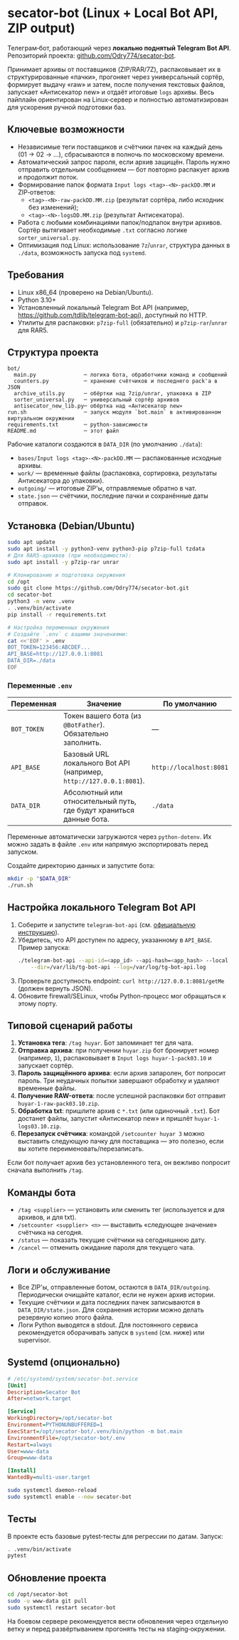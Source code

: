 # secator-bot (Linux + Local Bot API, ZIP output)

Телеграм‑бот, работающий через **локально поднятый Telegram Bot API**. Репозиторий проекта: [github.com/Odry774/secator-bot](https://github.com/Odry774/secator-bot).

Принимает архивы
от поставщиков (ZIP/RAR/7Z), распаковывает их в структурированные «пачки», прогоняет через
универсальный сортёр, формирует выдачу «raw» и затем, после получения текстовых файлов, запускает
«Антисекатор new» и отдаёт итоговые `logs` архивы. Весь пайплайн ориентирован на Linux‑сервер
и полностью автоматизирован для ускорения ручной подготовки баз.

## Ключевые возможности
- Независимые теги поставщиков и счётчики пачек на каждый день (01 → 02 → ...),
  сбрасываются в полночь по московскому времени.
- Автоматический запрос пароля, если архив защищён. Пароль нужно отправить отдельным
  сообщением — бот повторно распакует архив и продолжит поток.
- Формирование папок формата `Input logs <tag>-<N>-packDD.MM` и ZIP‑ответов:
  - `<tag>-<N>-raw-packDD.MM.zip` (результат сортёра, либо исходник без изменений);
  - `<tag>-<N>-logsDD.MM.zip` (результат Антисекатора).
- Работа с любыми комбинациями папок/подпапок внутри архивов. Сортёр вытягивает
  необходимые `.txt` согласно логике `sorter_universal.py`.
- Оптимизация под Linux: использование `7z`/`unrar`, структура данных в `./data`, возможность
  запуска под `systemd`.

## Требования
- Linux x86_64 (проверено на Debian/Ubuntu).
- Python 3.10+
- Установленный локальный Telegram Bot API (например, <https://github.com/tdlib/telegram-bot-api>),
  доступный по HTTP.
- Утилиты для распаковки: `p7zip-full` (обязательно) и `p7zip-rar`/`unrar` для RAR5.

## Структура проекта
```
bot/
  main.py               ─ логика бота, обработчики команд и сообщений
  counters.py           ─ хранение счётчиков и последнего pack'а в JSON
  archive_utils.py      ─ обёртки над 7zip/unrar, упаковка в ZIP
  sorter_universal.py   ─ универсальный сортёр архивов
  antisecator_new_lib.py─ обёртка над «Антисекатор new»
run.sh                  ─ запуск модуля `bot.main` в активированном виртуальном окружении
requirements.txt        ─ python-зависимости
README.md               ─ этот файл
```

Рабочие каталоги создаются в `DATA_DIR` (по умолчанию `./data`):
- `bases/Input logs <tag>-<N>-packDD.MM` — распакованные исходные архивы.
- `work/` — временные файлы (распаковка, сортировка, результаты Антисекатора до упаковки).
- `outgoing/` — итоговые ZIP'ы, отправляемые обратно в чат.
- `state.json` — счётчики, последние пачки и сохранённые даты отправок.

## Установка (Debian/Ubuntu)
```bash
sudo apt update
sudo apt install -y python3-venv python3-pip p7zip-full tzdata
# Для RAR5-архивов (при необходимости):
sudo apt install -y p7zip-rar unrar

# Клонирование и подготовка окружения
cd /opt
sudo git clone https://github.com/Odry774/secator-bot.git
cd secator-bot
python3 -m venv .venv
. .venv/bin/activate
pip install -r requirements.txt

# Настройка переменных окружения
# Создайте `.env` с вашими значениями:
cat <<'EOF' > .env
BOT_TOKEN=123456:ABCDEF...
API_BASE=http://127.0.0.1:8081
DATA_DIR=./data
EOF
```

### Переменные `.env`
| Переменная | Значение | По умолчанию |
|------------|----------|--------------|
| `BOT_TOKEN` | Токен вашего бота (из `@BotFather`). Обязательно заполнить. | — |
| `API_BASE` | Базовый URL локального Bot API (например, `http://127.0.0.1:8081`). | `http://localhost:8081` |
| `DATA_DIR` | Абсолютный или относительный путь, где будут храниться данные бота. | `./data` |

Переменные автоматически загружаются через `python-dotenv`. Их можно задать в файле `.env`
или напрямую экспортировать перед запуском.

Создайте директорию данных и запустите бота:
```bash
mkdir -p "$DATA_DIR"
./run.sh
```

## Настройка локального Telegram Bot API
1. Соберите и запустите `telegram-bot-api` (см. [официальную инструкцию](https://github.com/tdlib/telegram-bot-api)).
2. Убедитесь, что API доступен по адресу, указанному в `API_BASE`. Пример запуска:
   ```bash
   ./telegram-bot-api --api-id=<app_id> --api-hash=<app_hash> --local --http-port=8081 \
       --dir=/var/lib/tg-bot-api --log=/var/log/tg-bot-api.log
   ```
3. Проверьте доступность endpoint: `curl http://127.0.0.1:8081/getMe` (должен вернуть JSON).
4. Обновите firewall/SELinux, чтобы Python-процесс мог обращаться к этому порту.

## Типовой сценарий работы
1. **Установка тега**: `/tag huyar`. Бот запоминает тег для чата.
2. **Отправка архива**: при получении `huyar.zip` бот бронирует номер (например, `1`),
   распаковывает в `Input logs huyar-1-pack03.10` и запускает сортёр.
3. **Пароль защищённого архива**: если архив запаролен, бот попросит пароль. Три
   неудачных попытки завершают обработку и удаляют временные файлы.
4. **Получение RAW-ответа**: после успешной распаковки бот отправит
   `huyar-1-raw-pack03.10.zip`.
5. **Обработка txt**: пришлите архив с `*.txt` (или одиночный `.txt`). Бот достанет файлы,
   запустит «Антисекатор new» и пришлёт `huyar-1-logs03.10.zip`.
6. **Перезапуск счётчика**: командой `/setcounter huyar 3` можно выставить следующую пачку
   для поставщика — это полезно, если вы хотите переименовать/перезаписать.

Если бот получает архив без установленного тега, он вежливо попросит сначала выполнить `/tag`.

## Команды бота
- `/tag <supplier>` — установить или сменить тег (используется и для архивов, и для txt).
- `/setcounter <supplier> <n>` — выставить «следующее значение» счётчика на сегодня.
- `/status` — показать текущие счётчики на сегодняшнюю дату.
- `/cancel` — отменить ожидание пароля для текущего чата.

## Логи и обслуживание
- Все ZIP'ы, отправленные ботом, остаются в `DATA_DIR/outgoing`. Периодически очищайте
  каталог, если не нужен архив истории.
- Текущие счётчики и дата последних пачек записываются в `DATA_DIR/state.json`. Для
  сохранения истории можно делать резервную копию этого файла.
- Логи Python выводятся в stdout. Для постоянного сервиса рекомендуется оборачивать запуск
  в `systemd` (см. ниже) или supervisor.

## Systemd (опционально)
```ini
# /etc/systemd/system/secator-bot.service
[Unit]
Description=Secator Bot
After=network.target

[Service]
WorkingDirectory=/opt/secator-bot
Environment=PYTHONUNBUFFERED=1
ExecStart=/opt/secator-bot/.venv/bin/python -m bot.main
EnvironmentFile=/opt/secator-bot/.env
Restart=always
User=www-data
Group=www-data

[Install]
WantedBy=multi-user.target
```
```bash
sudo systemctl daemon-reload
sudo systemctl enable --now secator-bot
```

## Тесты
В проекте есть базовые pytest‑тесты для регрессии по датам. Запуск:
```bash
. .venv/bin/activate
pytest
```

## Обновление проекта
```bash
cd /opt/secator-bot
sudo -u www-data git pull
sudo systemctl restart secator-bot
```

На боевом сервере рекомендуется вести обновления через отдельную ветку и перед развёртыванием
прогонять тесты на staging‑окружении.
